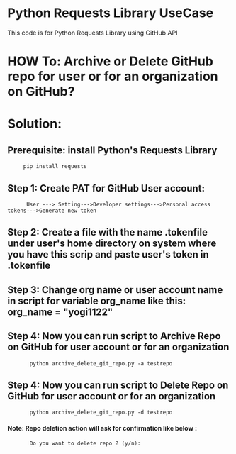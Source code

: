 # Python Requests Library UseCase
 This code is for Python Requests Library using GitHub API
 

# HOW To: Archive or Delete GitHub repo for user or for an organization on GitHub?
# Solution:
     
  ## Prerequisite: install Python's Requests Library
     
         pip install requests
     
  ## Step 1:  Create PAT for GitHub User account:
          
          User ---> Setting--->Developer settings--->Personal access tokens--->Generate new token
     
  ## Step 2:  Create a file with the name .tokenfile under user's home directory on system where you have this scrip and paste user's token in .tokenfile
  
  ## Step 3:  Change org name or user account name in script for variable org_name like this: org_name = "yogi1122"
  
  ## Step 4:  Now you can run script to Archive Repo on GitHub for user account or for an organization
      
           python archive_delete_git_repo.py -a testrepo
      
  ## Step 4:  Now you can run script to Delete Repo on GitHub for user account or for an organization
     
           python archive_delete_git_repo.py -d testrepo 
                
  #### Note: Repo deletion action will ask for confirmation like below : 
                
           Do you want to delete repo ? (y/n):

